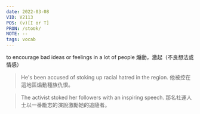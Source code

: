 ```yaml
---
date: 2022-03-08
VID: V2113
POS: (v)[I or T]
PRON: /stoʊk/
NOTE: --
tags: vocab
---
```


to encourage bad ideas or feelings in a lot of people 煽動，激起（不良想法或情感）  

>He's been accused of stoking up racial hatred in the region. 他被控在這地區煽動種族仇恨。 

>The activist stoked her followers with an inspiring speech. 那名社運人士以一番勵志的演說激勵她的追隨者。 